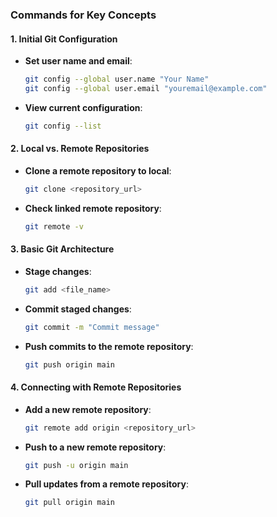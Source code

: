 
### Commands for Key Concepts

#### 1. Initial Git Configuration

- **Set user name and email**:
  ```bash
  git config --global user.name "Your Name"
  git config --global user.email "youremail@example.com"
  ```
  
- **View current configuration**:
  ```bash
  git config --list
  ```

#### 2. Local vs. Remote Repositories

- **Clone a remote repository to local**:
  ```bash
  git clone <repository_url>
  ```

- **Check linked remote repository**:
  ```bash
  git remote -v
  ```

#### 3. Basic Git Architecture

- **Stage changes**:
  ```bash
  git add <file_name>
  ```

- **Commit staged changes**:
  ```bash
  git commit -m "Commit message"
  ```

- **Push commits to the remote repository**:
  ```bash
  git push origin main
  ```

#### 4. Connecting with Remote Repositories

- **Add a new remote repository**:
  ```bash
  git remote add origin <repository_url>
  ```

- **Push to a new remote repository**:
  ```bash
  git push -u origin main
  ```

- **Pull updates from a remote repository**:
  ```bash
  git pull origin main
  ```